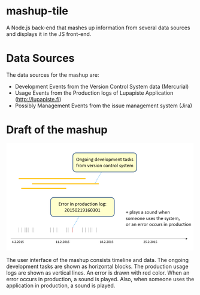 # mashup-tile

A Node.js back-end that mashes up information from several data sources and displays it in the JS front-end.

# Data Sources #

The data sources for the mashup are:

* Development Events from the Version Control System data (Mercurial)
* Usage Events from the Production logs of Lupapiste Application (http://lupapiste.fi) 
* Possibly Management Events from the issue management system (Jira)

# Draft of the mashup #

![Infovis draft](infovis-draft.png)

The user interface of the mashup consists timeline and data. The ongoing development tasks are shown as horizontal blocks. The production usage logs are shown as vertical lines. An error is drawn with red color. When an error occurs in production, a sound is played. Also, when someone uses the application in production, a sound is played.
